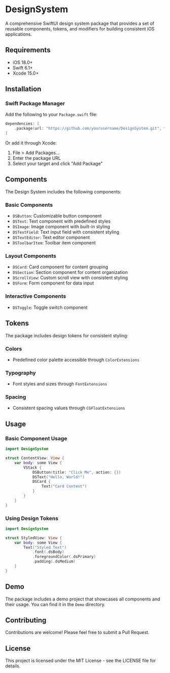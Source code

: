 # DesignSystem

A comprehensive SwiftUI design system package that provides a set of reusable components, tokens, and modifiers for building consistent iOS applications.

## Requirements

- iOS 18.0+
- Swift 6.1+
- Xcode 15.0+

## Installation

### Swift Package Manager

Add the following to your `Package.swift` file:

```swift
dependencies: [
    .package(url: "https://github.com/yourusername/DesignSystem.git", from: "1.0.0")
]
```

Or add it through Xcode:
1. File > Add Packages...
2. Enter the package URL
3. Select your target and click "Add Package"

## Components

The Design System includes the following components:

### Basic Components
- `DSButton`: Customizable button component
- `DSText`: Text component with predefined styles
- `DSImage`: Image component with built-in styling
- `DSTextField`: Text input field with consistent styling
- `DSTextEditor`: Text editor component
- `DSToolbarItem`: Toolbar item component

### Layout Components
- `DSCard`: Card component for content grouping
- `DSSection`: Section component for content organization
- `DScrollView`: Custom scroll view with consistent styling
- `DSForm`: Form component for data input

### Interactive Components
- `DSToggle`: Toggle switch component

## Tokens

The package includes design tokens for consistent styling:

### Colors
- Predefined color palette accessible through `ColorExtensions`

### Typography
- Font styles and sizes through `FontExtensions`

### Spacing
- Consistent spacing values through `CGFloatExtensions`

## Usage

### Basic Component Usage

```swift
import DesignSystem

struct ContentView: View {
    var body: some View {
        VStack {
            DSButton(title: "Click Me", action: {})
            DSText("Hello, World!")
            DSCard {
                Text("Card Content")
            }
        }
    }
}
```

### Using Design Tokens

```swift
import DesignSystem

struct StyledView: View {
    var body: some View {
        Text("Styled Text")
            .font(.dsBody)
            .foregroundColor(.dsPrimary)
            .padding(.dsMedium)
    }
}
```

## Demo

The package includes a demo project that showcases all components and their usage. You can find it in the `Demo` directory.

## Contributing

Contributions are welcome! Please feel free to submit a Pull Request.

## License

This project is licensed under the MIT License - see the LICENSE file for details. 